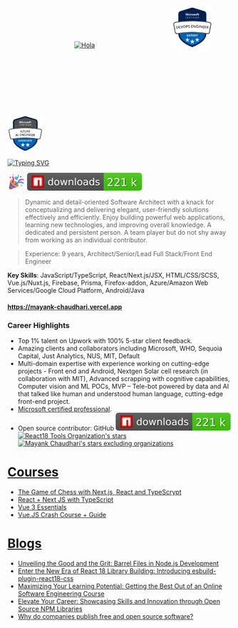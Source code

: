 [<img src="https://raw.githubusercontent.com/nixin72/nixin72/master/wave.gif" alt="Hola" width="50" height="50" style="padding:150px"/>](https://mayank-chaudhari.vercel.app) &nbsp;&nbsp;&nbsp;&nbsp; [<img src="/devops.png" width="90" height="90" />](https://learn.microsoft.com/en-us/users/mayankchaudhari-7595/credentials/3fecfbc2d9f3c0e4) &nbsp;&nbsp;&nbsp;&nbsp; [<img src="/ai.png" width="80" height="80"/>](https://learn.microsoft.com/api/credentials/share/en-us/MayankChaudhari-7595/B260BA735B9266C4?sharingId=C8E84CAF421EA445) &nbsp;&nbsp;&nbsp;&nbsp;

<!---
[![Mayank Chaudhari StackOverflow](https://mayank-chaudhari.vercel.app/api/stack-overflow)](https://stackoverflow.com/users/9640177/mayank1513)
--->

[![Typing SVG](https://mayank-chaudhari.vercel.app/api/hola)](https://mayank-chaudhari.vercel.app)

<img src="https://raw.githubusercontent.com/mayank1513/mayank1513/main/popper.png" style="height: 40px"/> [![NPM Downloads for packages by mayank1513](.badges/npm-downloads.svg)](.github/workflows/badge.yml)

<!-- [![React18 Tools Organization's stars](https://img.shields.io/github/stars/react18-tools?label=react18-tools)](https://github.com/react18-tools/) -->

<!-- [![Mayank Chaudhari's stars excluding organizations](https://img.shields.io/github/stars/mayank1513?label=mayank1513)](https://github.com/mayank1513) -->

> Dynamic and detail-oriented Software Architect with a knack for conceptualizing and delivering elegant, user-friendly solutions effectively and efficiently. Enjoy building powerful web applications, learning new technologies, and improving overall knowledge. A dedicated and persistent person. A team player but do not shy away from working as an individual contributor.

> Experience: 9 years, Architect/Senior/Lead Full Stack/Front End Engineer

**Key Skills**: JavaScript/TypeScript, React/Next.js/JSX, HTML/CSS/SCSS, Vue.js/Nuxt.js, Firebase, Prisma, Firefox-addon, Azure/Amazon Web Services/Google Cloud Platform, Android/Java

#### https://mayank-chaudhari.vercel.app

### Career Highlights

- Top 1% talent on Upwork with 100% 5-star client feedback.
- Amazing clients and collaborators including Microsoft, WHO, Sequoia Capital, Just Analytics, NUS, MIT, Default
- Multi-domain expertise with experience working on cutting-edge projects - Front end and Android, Nextgen Solar cell research (in collaboration with MIT), Advanced scrapping with cognitive capabilities, Computer vision and ML POCs, MVP – Tele-bot powered by data and AI that talked like human and understood human language, cutting-edge front-end project.
- [Microsoft certified professional](https://www.credly.com/badges/174bcfa0-e51c-4836-ac00-bf8c43f5ae0a/public_url).
- Open source contributor: GitHub [![NPM Downloads for packages by mayank1513](.badges/npm-downloads.svg)](.github/workflows/badge.yml) [![React18 Tools Organization's stars](https://img.shields.io/github/stars/react18-tools?label=react18-tools)](https://github.com/react18-tools/) [![Mayank Chaudhari's stars excluding organizations](https://img.shields.io/github/stars/mayank1513?label=mayank1513)](https://github.com/mayank1513)

<!-- social badges -->

# [Courses](https://mayank-chaudhari.vercel.app/courses)

- [The Game of Chess with Next.js, React and TypeScrypt](https://www.udemy.com/course/game-of-chess-with-nextjs-react-and-typescrypt/?referralCode=851A28F10B254A8523FE)
- [React + Next JS with TypeScript](https://www.udemy.com/course/react-and-next-js-with-typescript/?referralCode=7202184A1E57C3DCA8B2)
- [Vue 3 Essentials](https://www.udemy.com/course/vue-3-essentials/?referralCode=E6D2FDE2B8B06C1991F1)
- [Vue.JS Crash Course + Guide](https://www.udemy.com/course/vuejs-complete-course-plus-guide/?referralCode=93BDA4A1FE3F73C37CD2)

# [Blogs](https://mayank1513.medium.com/)

<!-- BLOG-POST-LIST:START -->

- [Unveiling the Good and the Grit: Barrel Files in Node.js Development](https://mayank1513.medium.com/unveiling-the-good-and-the-grit-barrel-files-in-node-js-development-845ee282fd32?source=rss-c239fa1052f9------2)
- [Enter the New Era of React 18 Library Building: Introducing esbuild-plugin-react18-css](https://mayank1513.medium.com/enter-the-new-era-of-react-18-library-building-introducing-esbuild-plugin-react18-css-becf1916c97c?source=rss-c239fa1052f9------2)
- [Maximizing Your Learning Potential: Getting the Best Out of an Online Software Engineering Course](https://mayank1513.medium.com/maximizing-your-learning-potential-getting-the-best-out-of-an-online-software-engineering-course-029f5d1ccd32?source=rss-c239fa1052f9------2)
- [Elevate Your Career: Showcasing Skills and Innovation through Open Source NPM Libraries](https://mayank1513.medium.com/elevate-your-career-showcasing-skills-and-innovation-through-open-source-npm-libraries-62a2c90a7f6d?source=rss-c239fa1052f9------2)
- [Why do companies publish free and open source software?](https://mayank1513.medium.com/why-do-companies-publish-free-and-open-source-software-3b626f47c864?source=rss-c239fa1052f9------2)
<!-- BLOG-POST-LIST:END -->

<!--
**mayank1513/mayank1513** is a ✨ _special_ ✨ repository because its `README.md` (this file) appears on your GitHub profile.


[![Mayank Chaudhari StackOverflow](https://github-readme-stackoverflow.vercel.app/?userID=9640177&layout=compact)](https://stackoverflow.com/users/9640177/mayank1513)

Here are some ideas to get you started:

- 🔭 I’m currently working on ...
- 🌱 I’m currently learning ...
- 👯 I’m looking to collaborate on ...
- 🤔 I’m looking for help with ...
- 💬 Ask me about ...
- 📫 How to reach me: ...
- 😄 Pronouns: ...
- ⚡ Fun fact: ...
-->
